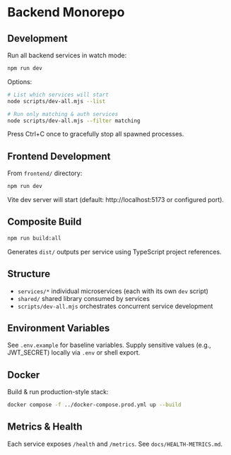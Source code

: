 # Backend Monorepo

## Development
Run all backend services in watch mode:
```bash
npm run dev
```
Options:
```bash
# List which services will start
node scripts/dev-all.mjs --list

# Run only matching & auth services
node scripts/dev-all.mjs --filter matching
```
Press Ctrl+C once to gracefully stop all spawned processes.

## Frontend Development
From `frontend/` directory:
```bash
npm run dev
```
Vite dev server will start (default: http://localhost:5173 or configured port).

## Composite Build
```bash
npm run build:all
```
Generates `dist/` outputs per service using TypeScript project references.

## Structure
- `services/*` individual microservices (each with its own `dev` script)
- `shared/` shared library consumed by services
- `scripts/dev-all.mjs` orchestrates concurrent service development

## Environment Variables
See `.env.example` for baseline variables. Supply sensitive values (e.g., JWT_SECRET) locally via `.env` or shell export.

## Docker
Build & run production-style stack:
```bash
docker compose -f ../docker-compose.prod.yml up --build
```

## Metrics & Health
Each service exposes `/health` and `/metrics`. See `docs/HEALTH-METRICS.md`.
